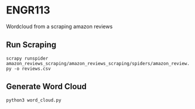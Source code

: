 # ENGR113
Wordcloud from a scraping amazon reviews
## Run Scraping
`scrapy runspider amazon_reviews_scraping/amazon_reviews_scraping/spiders/amazon_review.py -o reviews.csv`
## Generate Word Cloud
` python3 word_cloud.py `
